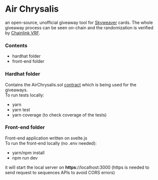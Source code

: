 # Air Chrysalis
an open-source, unofficial giveaway tool for [Skyweaver](skyweaver.net) cards. The whole giveaway process can be seen on-chain and the randomization is verified by
[Chainlink VRF](https://docs.chain.link/docs/chainlink-vrf/).

### Contents
- hardhat folder
- front-end folder

### Hardhat folder
Contains the AirChrysalis.sol 
[contract](https://polygonscan.com/address/0xC120Fa1211B791fD37d7da14748e98Df09c829CB#code)
which is being used for the giveaways.
<br>
To run tests locally:
  - yarn
  - yarn test
  - yarn coverage (to check coverage of the tests)

### Front-end folder
Front-end application written on svelte.js
<br>
To run the front-end locally (no .env needed):
  - yarn/npm install
  - npm run dev

it will start the local server on **https**://localhost:3000 (https is needed to send request to sequences APIs to avoid CORS errors)
